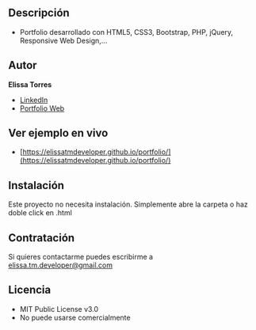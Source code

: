 ## Descripción

* Portfolio desarrollado con HTML5, CSS3, Bootstrap, PHP, jQuery, Responsive Web Design,...

## Autor
**Elissa Torres**
* [LinkedIn](https://www.linkedin.com/in/elissatmdeveloper)
* [Portfolio Web](https://elissatmdeveloper.000webhostapp.com)

## Ver ejemplo en vivo 
- [https://elissatmdeveloper.github.io/portfolio/](https://elissatmdeveloper.github.io/portfolio/)

## Instalación
Este proyecto no necesita instalación. Simplemente abre la carpeta o haz doble click en .html

## Contratación
Si quieres contactarme puedes escribirme a elissa.tm.developer@gmail.com

## Licencia
* MIT Public License v3.0
* No puede usarse comercialmente
